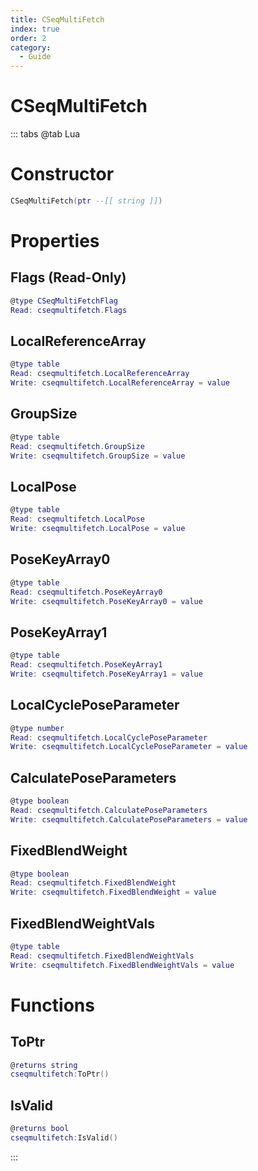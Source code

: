 ```yaml
---
title: CSeqMultiFetch
index: true
order: 2
category:
  - Guide
---
```


# CSeqMultiFetch

::: tabs
@tab Lua
# Constructor
```lua
CSeqMultiFetch(ptr --[[ string ]])
```
# Properties
## Flags (Read-Only)
```lua
@type CSeqMultiFetchFlag
Read: cseqmultifetch.Flags
```
## LocalReferenceArray 
```lua
@type table
Read: cseqmultifetch.LocalReferenceArray
Write: cseqmultifetch.LocalReferenceArray = value
```
## GroupSize 
```lua
@type table
Read: cseqmultifetch.GroupSize
Write: cseqmultifetch.GroupSize = value
```
## LocalPose 
```lua
@type table
Read: cseqmultifetch.LocalPose
Write: cseqmultifetch.LocalPose = value
```
## PoseKeyArray0 
```lua
@type table
Read: cseqmultifetch.PoseKeyArray0
Write: cseqmultifetch.PoseKeyArray0 = value
```
## PoseKeyArray1 
```lua
@type table
Read: cseqmultifetch.PoseKeyArray1
Write: cseqmultifetch.PoseKeyArray1 = value
```
## LocalCyclePoseParameter 
```lua
@type number
Read: cseqmultifetch.LocalCyclePoseParameter
Write: cseqmultifetch.LocalCyclePoseParameter = value
```
## CalculatePoseParameters 
```lua
@type boolean
Read: cseqmultifetch.CalculatePoseParameters
Write: cseqmultifetch.CalculatePoseParameters = value
```
## FixedBlendWeight 
```lua
@type boolean
Read: cseqmultifetch.FixedBlendWeight
Write: cseqmultifetch.FixedBlendWeight = value
```
## FixedBlendWeightVals 
```lua
@type table
Read: cseqmultifetch.FixedBlendWeightVals
Write: cseqmultifetch.FixedBlendWeightVals = value
```
# Functions
## ToPtr
```lua
@returns string
cseqmultifetch:ToPtr()
```
## IsValid
```lua
@returns bool
cseqmultifetch:IsValid()
```

:::